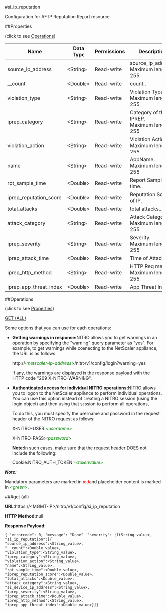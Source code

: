 #si_ip_reputation

Configuration for AF IP Reputation Report resource.


##Properties 
<span>(click to see [Operations](#opera))</span>


<table><thead><tr><th>Name</th><th>Data Type</th><th>Permissions</th><th>Description</th></tr></thead><tbody><tr><td>source_ip_address</td><td>&lt;String></td><td>Read-write</td><td>source_ip_address.<br>Maximum length = 255</td></tr><tr><td>__count</td><td>&lt;Double></td><td>Read-write</td><td>count..</td></tr><tr><td>violation_type</td><td>&lt;String></td><td>Read-write</td><td>Violation Type.<br>Maximum length = 255</td></tr><tr><td>iprep_category</td><td>&lt;String></td><td>Read-write</td><td>Category of the IPREP.<br>Maximum length = 255</td></tr><tr><td>violation_action</td><td>&lt;String></td><td>Read-write</td><td>Violation Action.<br>Maximum length = 255</td></tr><tr><td>name</td><td>&lt;String></td><td>Read-write</td><td>AppName.<br>Maximum length = 255</td></tr><tr><td>rpt_sample_time</td><td>&lt;Double></td><td>Read-write</td><td>Report Sample time..</td></tr><tr><td>iprep_reputation_score</td><td>&lt;Double></td><td>Read-write</td><td>Reputation Score of IP.</td></tr><tr><td>total_attacks</td><td>&lt;Double></td><td>Read-write</td><td>total attacks..</td></tr><tr><td>attack_category</td><td>&lt;String></td><td>Read-write</td><td>Attack Category.<br>Maximum length = 255</td></tr><tr><td>iprep_severity</td><td>&lt;String></td><td>Read-write</td><td>Severity.<br>Maximum length = 255</td></tr><tr><td>iprep_attack_time</td><td>&lt;Double></td><td>Read-write</td><td>Time of Attack.</td></tr><tr><td>iprep_http_method</td><td>&lt;String></td><td>Read-write</td><td>HTTP Req method.<br>Maximum length = 255</td></tr><tr><td>iprep_app_threat_index</td><td>&lt;Double></td><td>Read-write</td><td>App Threat Index.</td></tr></tbody></table>
##Operations 
<span>(click to see [Properties](#prope))</span>


[GET (ALL)](#get-)


Some options that you can use for each operations:
<ul><li><p><b>Getting warnings in response:</b>NITRO allows you to get warnings in an operation by specifying the "warning" query parameter as "yes". For example, to get warnings while connecting to the NetScaler appliance, the URL is as follows:</p><p>http://<span style="color:green;font-style:italic;">&lt;netscaler-ip-address&gt;</span>/nitro/v1/config/login?warning=yes</p><p>If any, the warnings are displayed in the response payload with the HTTP code "209 X-NITRO-WARNING".</p></li><li><p><b>Authenticated access for individual NITRO operations:</b>NITRO allows you to logon to the NetScaler appliance to perform individual operations. You can use this option instead of creating a NITRO session (using the login object) and then using that session to perform all operations,</p><p>To do this, you must specify the username and password in the request header of the NITRO request as follows:</p><p>X-NITRO-USER:<span style="color:green;font-style:italic;">&lt;username&gt;</span></p><p>X-NITRO-PASS:<span style="color:green;font-style:italic;">&lt;password&gt;</span></p><p><b>Note:</b>In such cases, make sure that the request header DOES not include the following:</p><p>Cookie:NITRO_AUTH_TOKEN=<span style="color:green;font-style:italic;">&lt;tokenvalue&gt;</span></p></li></ul>



***Note:*** 
Mandatory parameters are marked in <span style="color:#FF0000;">red</span>and placeholder content is marked in <span style="color:green;font-style:italic">&lt;green&gt;</span>.

###get (all)



<b>URL:</b>https://&lt;MGMT-IP&gt;/nitro/v1/config/si_ip_reputation
<b>HTTP Method:</b>null
<b>Response Payload: </b>```{ "errorcode": 0, "message": "Done", "severity": ;ltString_value>, "si_ip_reputation":[{"source_ip_address":<String_value>,"__count":<Double_value>,"violation_type":<String_value>,"iprep_category":<String_value>,"violation_action":<String_value>,"name":<String_value>,"rpt_sample_time":<Double_value>,"iprep_reputation_score":<Double_value>,"total_attacks":<Double_value>,"attack_category":<String_value>,"si_device_ip_address":<String_value>,"iprep_severity":<String_value>,"iprep_attack_time":<Double_value>,"iprep_http_method":<String_value>,"iprep_app_threat_index":<Double_value>}]}```



